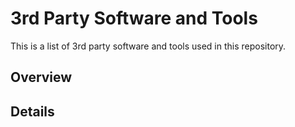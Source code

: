 # 3rd Party Software and Tools

This is a list of 3rd party software and tools used in this repository.

## Overview

<!-- START doctoc generated TOC please keep comment here to allow auto update -->
<!-- DON'T EDIT THIS SECTION, INSTEAD RE-RUN doctoc TO UPDATE -->
<!-- param::isNotitle::true:: -->
<!-- END doctoc generated TOC please keep comment here to allow auto update -->

## Details
